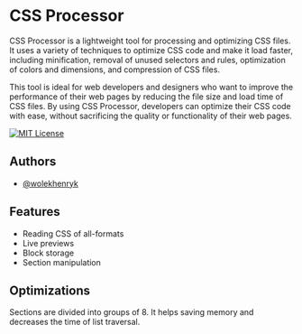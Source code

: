 
# CSS Processor

CSS Processor is a lightweight tool for processing and optimizing CSS files. It uses a variety of techniques to optimize CSS code and make it load faster, including minification, removal of unused selectors and rules, optimization of colors and dimensions, and compression of CSS files.

This tool is ideal for web developers and designers who want to improve the performance of their web pages by reducing the file size and load time of CSS files. By using CSS Processor, developers can optimize their CSS code with ease, without sacrificing the quality or functionality of their web pages.




[![MIT License](https://img.shields.io/badge/License-MIT-green.svg)](https://choosealicense.com/licenses/mit/)


## Authors

- [@wolekhenryk](https://www.github.com/wolekhenryk)


## Features

- Reading CSS of all-formats
- Live previews
- Block storage
- Section manipulation


## Optimizations

Sections are divided into groups of 8. It helps saving memory and decreases the time of list traversal.

